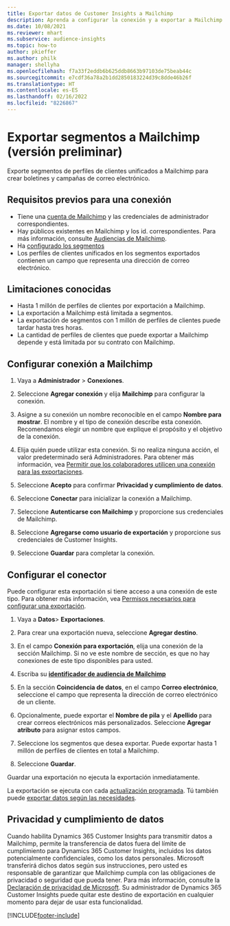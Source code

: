 ```yaml
---
title: Exportar datos de Customer Insights a Mailchimp
description: Aprenda a configurar la conexión y a exportar a Mailchimp.
ms.date: 10/08/2021
ms.reviewer: mhart
ms.subservice: audience-insights
ms.topic: how-to
author: pkieffer
ms.author: philk
manager: shellyha
ms.openlocfilehash: f7a33f2eddb6b625ddb8663b97103de75beab44c
ms.sourcegitcommit: e7cdf36a78a2b1dd2850183224d39c8dde46b26f
ms.translationtype: HT
ms.contentlocale: es-ES
ms.lasthandoff: 02/16/2022
ms.locfileid: "8226867"
---
```

# <a name="export-segments-to-mailchimp-preview"></a>Exportar segmentos a Mailchimp (versión preliminar)

Exporte segmentos de perfiles de clientes unificados a Mailchimp para crear boletines y campañas de correo electrónico.

## <a name="prerequisites-for-connection"></a>Requisitos previos para una conexión

-   Tiene una [cuenta de Mailchimp](https://mailchimp.com/) y las credenciales de administrador correspondientes.
-   Hay públicos existentes en Mailchimp y los id. correspondientes. Para más información, consulte [Audiencias de Mailchimp](https://mailchimp.com/help/create-audience/).
-   Ha [configurado los segmentos](segments.md)
-   Los perfiles de clientes unificados en los segmentos exportados contienen un campo que representa una dirección de correo electrónico.

## <a name="known-limitations"></a>Limitaciones conocidas

- Hasta 1 millón de perfiles de clientes por exportación a Mailchimp.
- La exportación a Mailchimp está limitada a segmentos.
- La exportación de segmentos con 1 millón de perfiles de clientes puede tardar hasta tres horas. 
- La cantidad de perfiles de clientes que puede exportar a Mailchimp depende y está limitada por su contrato con Mailchimp.

## <a name="set-up-connection-to-mailchimp"></a>Configurar conexión a Mailchimp

1. Vaya a **Administrador** > **Conexiones**.

1. Seleccione **Agregar conexión** y elija **Mailchimp** para configurar la conexión.

1. Asigne a su conexión un nombre reconocible en el campo **Nombre para mostrar**. El nombre y el tipo de conexión describe esta conexión. Recomendamos elegir un nombre que explique el propósito y el objetivo de la conexión.

1. Elija quién puede utilizar esta conexión. Si no realiza ninguna acción, el valor predeterminado será Administradores. Para obtener más información, vea [Permitir que los colaboradores utilicen una conexión para las exportaciones](connections.md#allow-contributors-to-use-a-connection-for-exports).

1. Seleccione **Acepto** para confirmar **Privacidad y cumplimiento de datos**.

1. Seleccione **Conectar** para inicializar la conexión a Mailchimp.

1. Seleccione **Autenticarse con Mailchimp** y proporcione sus credenciales de Mailchimp.

1. Seleccione **Agregarse como usuario de exportación** y proporcione sus credenciales de Customer Insights.

1. Seleccione **Guardar** para completar la conexión. 

## <a name="configure-the-connector"></a>Configurar el conector

Puede configurar esta exportación si tiene acceso a una conexión de este tipo. Para obtener más información, vea [Permisos necesarios para configurar una exportación](export-destinations.md#set-up-a-new-export).

1. Vaya a **Datos**> **Exportaciones**.

1. Para crear una exportación nueva, seleccione **Agregar destino**.

1. En el campo **Conexión para exportación**, elija una conexión de la sección Mailchimp. Si no ve este nombre de sección, es que no hay conexiones de este tipo disponibles para usted.

1. Escriba su **[identificador de audiencia de Mailchimp](https://mailchimp.com/help/find-audience-id/)**

1. En la sección **Coincidencia de datos**, en el campo **Correo electrónico**, seleccione el campo que representa la dirección de correo electrónico de un cliente. 

1. Opcionalmente, puede exportar el **Nombre de pila** y el **Apellido** para crear correos electrónicos más personalizados. Seleccione **Agregar atributo** para asignar estos campos.

1. Seleccione los segmentos que desea exportar. Puede exportar hasta 1 millón de perfiles de clientes en total a Mailchimp.

1. Seleccione **Guardar**.

Guardar una exportación no ejecuta la exportación inmediatamente.

La exportación se ejecuta con cada [actualización programada](system.md#schedule-tab). Tú también puede [exportar datos según las necesidades](export-destinations.md#run-exports-on-demand). 

## <a name="data-privacy-and-compliance"></a>Privacidad y cumplimiento de datos

Cuando habilita Dynamics 365 Customer Insights para transmitir datos a Mailchimp, permite la transferencia de datos fuera del límite de cumplimiento para Dynamics 365 Customer Insights, incluidos los datos potencialmente confidenciales, como los datos personales. Microsoft transferirá dichos datos según sus instrucciones, pero usted es responsable de garantizar que Mailchimp cumpla con las obligaciones de privacidad o seguridad que pueda tener. Para más información, consulte la [Declaración de privacidad de Microsoft](https://go.microsoft.com/fwlink/?linkid=396732).
Su administrador de Dynamics 365 Customer Insights puede quitar este destino de exportación en cualquier momento para dejar de usar esta funcionalidad.

[!INCLUDE[footer-include](../includes/footer-banner.md)]
